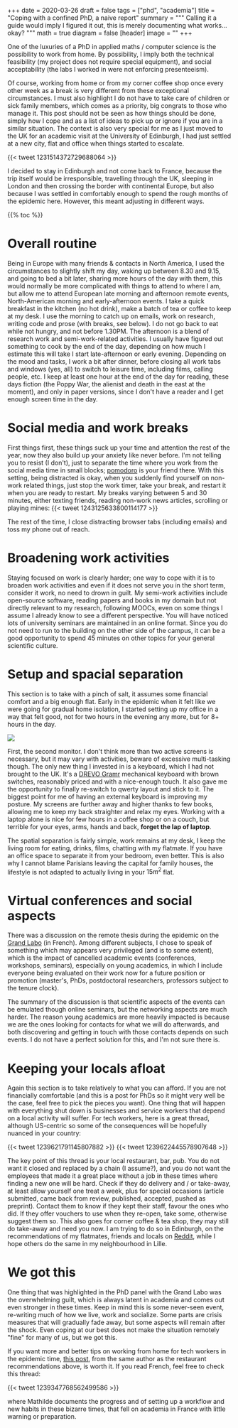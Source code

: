 +++
date = 2020-03-26
draft = false
tags = ["phd", "academia"]
title = "Coping with a confined PhD, a naive report"
summary = """
Calling it a guide would imply I figured it out, this is merely documenting what works... okay?
"""
math = true
diagram = false
[header]
image = ""
+++

One of the luxuries of a PhD in applied maths / computer science is the
possibility to work from home. By possibility, I imply both the technical
feasibility (my project does not require special equipment), and social
acceptability (the labs I worked in were not enforcing presenteeism).

Of course, working from home or from my corner coffee shop once every other week
as a break is very different from these exceptional circumstances. I must also
highlight I do not have to take care of children or sick family members, which
comes as a priority, big congrats to those who manage it. This post should not
be seen as how things should be done, simply how I cope and as a list of ideas
to pick up or ignore if you are in a similar situation. The context is also very
special for me as I just moved to the UK for an academic visit at the University
of Edinburgh, I had just settled at a new city, flat and office when things
started to escalate.

{{< tweet 1231514372729688064 >}}

I decided to stay in Edinburgh and not come back to France, because the trip
itself would be irresponsible, travelling through the UK, sleeping in London and
then crossing the border with continental Europe, but also because I was settled
in comfortably enough to spend the rough months of the epidemic here.
However, this meant adjusting in different ways.

{{% toc %}}


# Overall routine

Being in Europe with many friends & contacts in North America, I used the
circumstances to slightly shift my day, waking up between 8.30 and 9.15, and
going to bed a bit later, sharing more hours of the day with them, this would
normally be more complicated with things to attend to where I am, but allow me
to attend European late morning and afternoon remote events, North-American
morning and early-afternoon events. I take a quick breakfast in the kitchen
(no hot drink), make a batch of tea or coffee to keep at my desk. I use the morning
to catch up on emails, work on research, writing code and prose (with breaks,
see below). I do not go back to eat while not hungry, and not before 1.30PM.
The afternoon is a blend of research work and semi-work-related activities.
I usually have figured out something to cook by the end of the day, depending on
how much I estimate this will take I start late-afternoon or early evening.
Depending on the mood and tasks, I work a bit after dinner, before closing all
work tabs and windows (yes, all) to switch to leisure time, including films,
calling people, etc. I keep at least one hour at the end of the day for reading,
these days fiction (the Poppy War, the alienist and death in the east at the moment),
and only in paper versions, since I don't have a reader and I get enough screen
time in the day.

# Social media and work breaks

First things first, these things suck up your time and attention the rest of the
year, now they also build up your anxiety like never before. I'm not telling you
to resist (I don't), just to separate the time where you work from the social
media time in small blocks; [pomodoro](https://en.wikipedia.org/wiki/Pomodoro_Technique)
is your friend there. With this setting, being distracted is okay, when you
suddenly find yourself on non-work related things, just stop the work timer,
take your break, and restart it when you are ready to restart.
My breaks varying between 5 and 30 minutes, either texting friends, reading
non-work news articles, scrolling or playing mines:
{{< tweet 1243125633800114177 >}}

The rest of the time, I close distracting browser tabs (including emails) and
toss my phone out of reach.

# Broadening work activities

Staying focused on work is clearly harder; one way to cope with it is to broaden
work activities and even if it does not serve you in the short term, consider it
work, no need to drown in guilt. My semi-work activities include open-source software,
reading papers and books in my domain but not directly relevant to my research,
following MOOCs, even on some things I assume I already know to see a different
perspective. You will have noticed lots of university seminars are maintained
in an online format. Since you do not need to run to the building on the other
side of the campus, it can be a good opportunity to spend 45 minutes on other
topics for your general scientific culture.

# Setup and spacial separation

This section is to take with a pinch of salt, it assumes some financial comfort
and a big enough flat. Early in the epidemic when it felt like we were going for
gradual home isolation, I started setting up my office in a way that felt good,
not for two hours in the evening any more, but for 8+ hours in the day.

![](/img/posts/office.jpg)

First, the second monitor.
I don't think more than two active screens is necessary, but it may vary with
activities, beware of excessive multi-tasking though.
The only new thing I invested in is a keyboard,
which I had not brought to the UK. It's a [DREVO Gramr](https://www.drevo.net/product/keyboard/gramr)
mechanical keyboard with brown switches, reasonably priced and with a nice-enough
touch. It also gave me the opportunity to finally re-switch to qwerty layout and stick to it.
The biggest point for me of having an external keyboard is improving my posture.
My screens are further away and higher thanks to few books, allowing me to keep
my back straighter and relax my eyes.
Working with a laptop alone is nice for few hours in a coffee shop or on a couch,
but terrible for your eyes, arms, hands and back, **forget the lap of laptop**.

The spatial separation is fairly simple, work remains at my desk, I keep the
living room for eating, drinks, films, chatting with my flatmate. If you have an
office space to separate it from your bedroom, even better. This is also why I
cannot blame Parisians leaving the capital for family houses, the lifestyle is
not adapted to actually living in your $15m^2$ flat.

# Virtual conferences and social aspects

There was a discussion on the remote thesis during the epidemic on the
[Grand Labo](https://www.grandlabo.com/sos-telethese-continuer-sa-these-en-plein-confinement-coronavirus/) (in French).
Among different subjects, I chose to speak of something which may appears very
privileged (and is to some extent), which is the impact of cancelled academic
events (conferences, workshops, seminars), especially on young academics, in
which I include everyone being evaluated on their work now for a future position
or promotion (master's, PhDs, postdoctoral researchers, professors subject to
the tenure clock).

The summary of the discussion is that scientific aspects of
the events can be emulated though online seminars, but the networking aspects
are much harder. The reason young academics are more heavily impacted is because
we are the ones looking for contacts for what we will do afterwards, and both
discovering and getting in touch with those contacts depends on such events.
I do not have a perfect solution for this, and I'm not sure there is.

# Keeping your locals afloat

Again this section is to take relatively to what you can afford. If you are not
financially comfortable (and this is a post for PhDs so it might very well be the
case, feel free to pick the pieces you want). One thing that will happen with
everything shut down is businesses and service workers that depend on a local
activity will suffer. For tech workers, here is a great thread, although
US-centric so some of the consequences will be hopefully nuanced in your country:

{{< tweet 1239621791145807882 >}}
{{< tweet 1239622445578907648 >}}

The key point of this thread is your local restaurant, bar, pub. You do not want
it closed and replaced by a chain (I assume?), and you do not want the employees
that made it a great place without a job in these times where finding a new one
will be hard. Check if they do delivery and / or take-away, at least allow yourself
one treat a week, plus for special occasions
(article submitted, came back from review, published, accepted, pushed as preprint).
Contact them to know if they kept their staff, favour the ones who did.
If they offer vouchers to use when they re-open, take some, otherwise suggest
them so. This also goes for corner coffee & tea shop, they may still do take-away
and need you now. I am trying to do so in Edinburgh, on the recommendations of my
flatmates, friends and locals on [Reddit](https://reddit.com/r/Edinburgh/),
while I hope others do the same in my neighbourhood in Lille.

# We got this

One thing that was highlighted in the PhD panel with the Grand Labo was the
overwhelming guilt, which is always latent in academia and comes out even stronger
in these times. Keep in mind this is some never-seen event, re-writing much of
how we live, work and socialize. Some parts are crisis measures that will gradually
fade away, but some aspects will remain after the shock. Even coping at our best
does not make the situation remotely "fine" for many of us, but we got this.

If you want more and better tips on working from home for tech workers in the epidemic time,
[this post](https://blog.alicegoldfuss.com/work-in-the-time-of-corona/), from the
same author as the restaurant recommendations above, is worth it.
If you read French, feel free to check this thread:

{{< tweet 1239347768562499586 >}}

where Mathilde documents the progress and of setting up a workflow and new
habits in these bizarre times, that fell on academia in France with little warning
or preparation.
